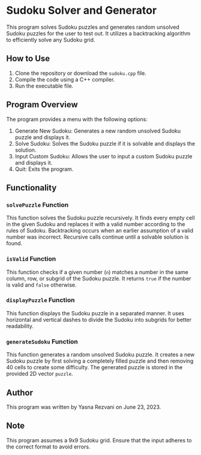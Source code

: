 # Sudoku Solver and Generator

This program solves Sudoku puzzles and generates random unsolved Sudoku puzzles for the user to test out. It utilizes a backtracking algorithm to efficiently solve any Sudoku grid.

## How to Use

1. Clone the repository or download the `sudoku.cpp` file.
2. Compile the code using a C++ compiler.
3. Run the executable file.

## Program Overview

The program provides a menu with the following options:

1. Generate New Sudoku: Generates a new random unsolved Sudoku puzzle and displays it.
2. Solve Sudoku: Solves the Sudoku puzzle if it is solvable and displays the solution.
3. Input Custom Sudoku: Allows the user to input a custom Sudoku puzzle and displays it.
4. Quit: Exits the program.

## Functionality

### `solvePuzzle` Function

This function solves the Sudoku puzzle recursively. It finds every empty cell in the given Sudoku and replaces it with a valid number according to the rules of Sudoku. Backtracking occurs when an earlier assumption of a valid number was incorrect. Recursive calls continue until a solvable solution is found.

### `isValid` Function

This function checks if a given number (`n`) matches a number in the same column, row, or subgrid of the Sudoku puzzle. It returns `true` if the number is valid and `false` otherwise.

### `displayPuzzle` Function

This function displays the Sudoku puzzle in a separated manner. It uses horizontal and vertical dashes to divide the Sudoku into subgrids for better readability.

### `generateSudoku` Function

This function generates a random unsolved Sudoku puzzle. It creates a new Sudoku puzzle by first solving a completely filled puzzle and then removing 40 cells to create some difficulty. The generated puzzle is stored in the provided 2D vector `puzzle`.

## Author

This program was written by Yasna Rezvani on June 23, 2023.

## Note

This program assumes a 9x9 Sudoku grid. Ensure that the input adheres to the correct format to avoid errors.
